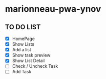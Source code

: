 # marionneau-pwa-ynov

## TO DO LIST

- [x] HomePage
- [x] Show Lists
- [x] Add a list
- [x] Show task preview
- [x] Show List Detail
- [ ] Check / Uncheck Task
- [ ] Add Task
